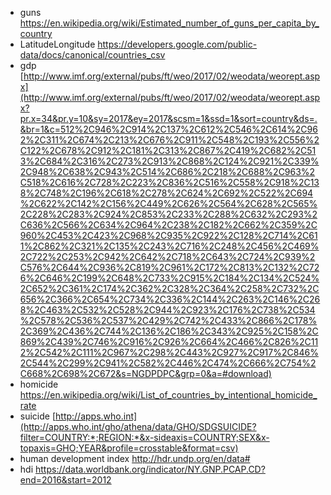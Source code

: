  - guns https://en.wikipedia.org/wiki/Estimated_number_of_guns_per_capita_by_country
 - LatitudeLongitude https://developers.google.com/public-data/docs/canonical/countries_csv
 - gdp [http://www.imf.org/external/pubs/ft/weo/2017/02/weodata/weorept.aspx](http://www.imf.org/external/pubs/ft/weo/2017/02/weodata/weorept.aspx?pr.x=34&pr.y=10&sy=2017&ey=2017&scsm=1&ssd=1&sort=country&ds=.&br=1&c=512%2C946%2C914%2C137%2C612%2C546%2C614%2C962%2C311%2C674%2C213%2C676%2C911%2C548%2C193%2C556%2C122%2C678%2C912%2C181%2C313%2C867%2C419%2C682%2C513%2C684%2C316%2C273%2C913%2C868%2C124%2C921%2C339%2C948%2C638%2C943%2C514%2C686%2C218%2C688%2C963%2C518%2C616%2C728%2C223%2C836%2C516%2C558%2C918%2C138%2C748%2C196%2C618%2C278%2C624%2C692%2C522%2C694%2C622%2C142%2C156%2C449%2C626%2C564%2C628%2C565%2C228%2C283%2C924%2C853%2C233%2C288%2C632%2C293%2C636%2C566%2C634%2C964%2C238%2C182%2C662%2C359%2C960%2C453%2C423%2C968%2C935%2C922%2C128%2C714%2C611%2C862%2C321%2C135%2C243%2C716%2C248%2C456%2C469%2C722%2C253%2C942%2C642%2C718%2C643%2C724%2C939%2C576%2C644%2C936%2C819%2C961%2C172%2C813%2C132%2C726%2C646%2C199%2C648%2C733%2C915%2C184%2C134%2C524%2C652%2C361%2C174%2C362%2C328%2C364%2C258%2C732%2C656%2C366%2C654%2C734%2C336%2C144%2C263%2C146%2C268%2C463%2C532%2C528%2C944%2C923%2C176%2C738%2C534%2C578%2C536%2C537%2C429%2C742%2C433%2C866%2C178%2C369%2C436%2C744%2C136%2C186%2C343%2C925%2C158%2C869%2C439%2C746%2C916%2C926%2C664%2C466%2C826%2C112%2C542%2C111%2C967%2C298%2C443%2C927%2C917%2C846%2C544%2C299%2C941%2C582%2C446%2C474%2C666%2C754%2C668%2C698%2C672&s=NGDPDPC&grp=0&a=#download)
 - homicide https://en.wikipedia.org/wiki/List_of_countries_by_intentional_homicide_rate
 - suicide [http://apps.who.int](http://apps.who.int/gho/athena/data/GHO/SDGSUICIDE?filter=COUNTRY:*;REGION:*&x-sideaxis=COUNTRY;SEX&x-topaxis=GHO;YEAR&profile=crosstable&format=csv)
 - human development index http://hdr.undp.org/en/data#
 - hdi https://data.worldbank.org/indicator/NY.GNP.PCAP.CD?end=2016&start=2012
